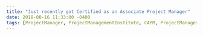 ```yaml
---
title: "Just recently got Certified as an Associate Project Manager"
date: 2018-08-16 11:33:00 -0400
tags: [ProjectManager, ProjectManagementInstitute, CAPM, ProjectManagement, PMI ]
---
```


<head>
	<style>
		.title_content {
			display: inline-block;
			font-size: 20px;
			color: #ffffff;
			text-align: center;
			width: 100%;
			margin-bottom: 20px;
			border-bottom: 1px solid #DDD;
		}

		.title_content:after {
			height: 1px;
			display: block;
			left: 0;
			content: " ";
			position: relative;
			width: 30px;
			top: 1px;
		}

		#resume .col-md-12 span.duration {
			float: right;
		}

		#resume .col-md-12 ul li {
			list-style: none;
			margin-top: 20px;
		}

		#resume .resume-left ul li h5 {
			padding-bottom: 10px;
		}

		#resume .attributes li.first{
			margin-top: 0 !important;
			list-style-type: none;
		}

		#resume .attributes .duration i{
			margin-right: 5px;
		}

		#resume h5,
		#resume h6 {
			font-weight:400 !important;
		}

		.img_reference {
			display: inline-block;
			width: 100px;
			height: 100px;
			margin-right: 15px;
			float: left;
			border-radius: 50px;
		}

		.reference p {
			padding-top: 15px;
		}
		.reference ul {
			margin-top: 15px;
		}

		.reference ul li {
			margin-top: 15px;
		}
	</style>
</head>

<div id="resume" class="content_2">
	<div class="col-md-12 resume-left">    

		<ul class="attributes">
			<li class="first">
				<p>I am excited to share that I have passed and earned the Certified Associate in Project Management (CAPM)® from the Project Management Institute.
				<br><br>
				This would not have been possible without the help and guidance of Aditya Patil, CAPM®. I would also like to thank Joseph Phillips for his coaching, constant motivation and helping me keep a positive mental attitude. 
				<br><br>
				<iframe src="https://www.linkedin.com/embed/feed/update/urn:li:share:6568933704339599360" height="638" width="504" frameborder="0" allowfullscreen="" title="Embedded post"></iframe>
			</li>
		</ul>
	</div>
</div>